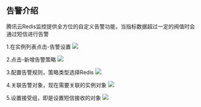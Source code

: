 ﻿## 告警介绍

腾讯云Redis监控提供全方位的自定义告警功能，当指标数据超过一定的阀值时会通过短信进行告警

1.在实例列表点击-告警设置
![](https://mc.qcloudimg.com/static/img/82d3ff2cd0bec92fee235936aabe935b/gaojing.png)

2.点击-新增告警策略
![](https://mc.qcloudimg.com/static/img/d313f290eb4bab034161ab42f57fce21/xinzgaojingcelue.png)

3.配置告警规则，策略类型选择Redis
![](https://mc.qcloudimg.com/static/img/b1cea9d4feb9e2d26f7f4764cb14de7f/peizhigaojguiz.png)

4.关联告警对象，现在需要关联的实例对象
![](https://mc.qcloudimg.com/static/img/32b3b5e7bec0ece2a569701ad90fb228/duixiang.png)

5.设置接受组，即是设置短信接收的对象
![](https://mc.qcloudimg.com/static/img/230d557a4bb20ef3d058df0535566da7/jieshouzu.png)